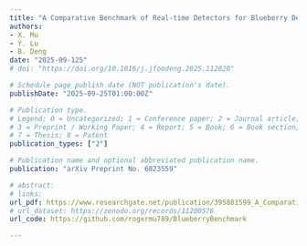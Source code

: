```yaml
---
title: "A Comparative Benchmark of Real-time Detectors for Blueberry Detection towards Precision Orchard Management"
authors: 
- X. Mu
- Y. Lu
- B. Deng
date: "2025-09-125"
# doi: "https://doi.org/10.1016/j.jfoodeng.2025.112820"

# Schedule page publish date (NOT publication's date).
publishDate: "2025-09-25T01:00:00Z"

# Publication type.
# Legend: 0 = Uncategorized; 1 = Conference paper; 2 = Journal article;
# 3 = Preprint / Working Paper; 4 = Report; 5 = Book; 6 = Book section;
# 7 = Thesis; 8 = Patent
publication_types: ["2"]

# Publication name and optional abbreviated publication name.
publication: "arXiv Preprint No. 6823559"

# abstract: 
# links:
url_pdf: https://www.researchgate.net/publication/395801599_A_Comparative_Benchmark_of_Real-time_Detectors_for_Blueberry_Detection_towards_Precision_Orchard_Management
# url_dataset: https://zenodo.org/records/11200576
url_code: https://github.com/rogermu789/BlueberryBenchmark

---
```

